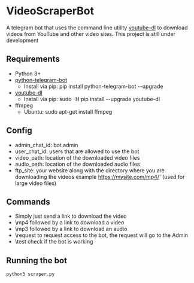 # VideoScraperBot
A telegram bot that uses the command line utility [youtube-dl](https://github.com/rg3/youtube-dl/) to download videos from YouTube and other video sites.
This project is still under development

## Requirements 
* Python 3+
* [python-telegram-bot](https://github.com/python-telegram-bot/python-telegram-bot)
  * Install via pip: pip install python-telegram-bot --upgrade
* [youtube-dl](https://github.com/rg3/youtube-dl/)
  * Install via pip: sudo -H pip install --upgrade youtube-dl
* ffmpeg
  * Ubuntu: sudo apt-get install ffmpeg
## Config
* admin_chat_id: bot admin
* user_chat_id: users that are allowed to use the bot
* video_path: location of the downloaded video files
* audio_path: location of the downloaded audio files
* ftp_site: your website along with the directory where you are downloading the videos example https://mysite.com/mp4/' (used for large video files)
## Commands
* Simply just send a link to download the video
* \mp4 followed by a link to download a video
* \mp3 followed by a link to download an audio
* \request to request access to the bot, the request will go to the Admin
* \test check if the bot is working
## Running the bot
`python3 scraper.py`
